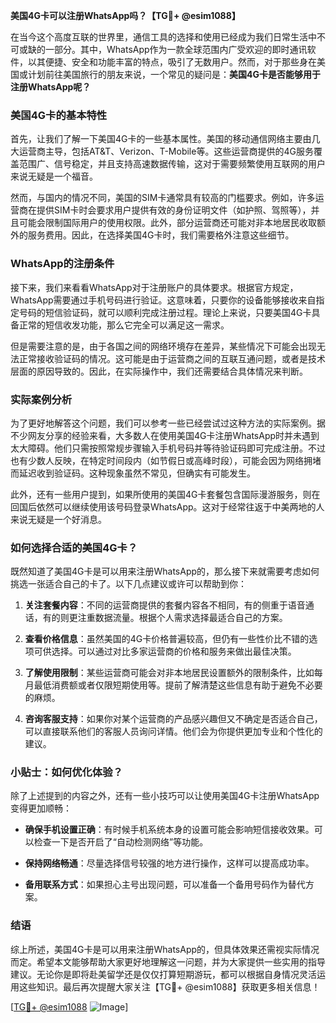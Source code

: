 **美国4G卡可以注册WhatsApp吗？【TG💪+ @esim1088】**

在当今这个高度互联的世界里，通信工具的选择和使用已经成为我们日常生活中不可或缺的一部分。其中，WhatsApp作为一款全球范围内广受欢迎的即时通讯软件，以其便捷、安全和功能丰富的特点，吸引了无数用户。然而，对于那些身在美国或计划前往美国旅行的朋友来说，一个常见的疑问是：**美国4G卡是否能够用于注册WhatsApp呢？**

### 美国4G卡的基本特性

首先，让我们了解一下美国4G卡的一些基本属性。美国的移动通信网络主要由几大运营商主导，包括AT&T、Verizon、T-Mobile等。这些运营商提供的4G服务覆盖范围广、信号稳定，并且支持高速数据传输，这对于需要频繁使用互联网的用户来说无疑是一个福音。

然而，与国内的情况不同，美国的SIM卡通常具有较高的门槛要求。例如，许多运营商在提供SIM卡时会要求用户提供有效的身份证明文件（如护照、驾照等），并且可能会限制国际用户的使用权限。此外，部分运营商还可能对非本地居民收取额外的服务费用。因此，在选择美国4G卡时，我们需要格外注意这些细节。

### WhatsApp的注册条件

接下来，我们来看看WhatsApp对于注册账户的具体要求。根据官方规定，WhatsApp需要通过手机号码进行验证。这意味着，只要你的设备能够接收来自指定号码的短信验证码，就可以顺利完成注册过程。理论上来说，只要美国4G卡具备正常的短信收发功能，那么它完全可以满足这一需求。

但是需要注意的是，由于各国之间的网络环境存在差异，某些情况下可能会出现无法正常接收验证码的情况。这可能是由于运营商之间的互联互通问题，或者是技术层面的原因导致的。因此，在实际操作中，我们还需要结合具体情况来判断。

### 实际案例分析

为了更好地解答这个问题，我们可以参考一些已经尝试过这种方法的实际案例。据不少网友分享的经验来看，大多数人在使用美国4G卡注册WhatsApp时并未遇到太大障碍。他们只需按照常规步骤输入手机号码并等待验证码即可完成注册。不过也有少数人反映，在特定时间段内（如节假日或高峰时段），可能会因为网络拥堵而延迟收到验证码。这种现象虽然不常见，但确实有可能发生。

此外，还有一些用户提到，如果所使用的美国4G卡套餐包含国际漫游服务，则在回国后依然可以继续使用该号码登录WhatsApp。这对于经常往返于中美两地的人来说无疑是一个好消息。

### 如何选择合适的美国4G卡？

既然知道了美国4G卡是可以用来注册WhatsApp的，那么接下来就需要考虑如何挑选一张适合自己的卡了。以下几点建议或许可以帮助到你：

1. **关注套餐内容**：不同的运营商提供的套餐内容各不相同，有的侧重于语音通话，有的则更注重数据流量。根据个人需求选择最适合自己的方案。
   
2. **查看价格信息**：虽然美国的4G卡价格普遍较高，但仍有一些性价比不错的选项可供选择。可以通过对比多家运营商的价格和服务来做出最佳决策。

3. **了解使用限制**：某些运营商可能会对非本地居民设置额外的限制条件，比如每月最低消费额或者仅限短期使用等。提前了解清楚这些信息有助于避免不必要的麻烦。

4. **咨询客服支持**：如果你对某个运营商的产品感兴趣但又不确定是否适合自己，可以直接联系他们的客服人员询问详情。他们会为你提供更加专业和个性化的建议。

### 小贴士：如何优化体验？

除了上述提到的内容之外，还有一些小技巧可以让使用美国4G卡注册WhatsApp变得更加顺畅：

- **确保手机设置正确**：有时候手机系统本身的设置可能会影响短信接收效果。可以检查一下是否开启了“自动检测网络”等功能。
  
- **保持网络畅通**：尽量选择信号较强的地方进行操作，这样可以提高成功率。
  
- **备用联系方式**：如果担心主号出现问题，可以准备一个备用号码作为替代方案。

### 结语

综上所述，美国4G卡是可以用来注册WhatsApp的，但具体效果还需视实际情况而定。希望本文能够帮助大家更好地理解这一问题，并为大家提供一些实用的指导建议。无论你是即将赴美留学还是仅仅打算短期游玩，都可以根据自身情况灵活运用这些知识。最后再次提醒大家关注【TG💪+ @esim1088】获取更多相关信息！

[[TG💪+ @esim1088](https://t.me/s/esim1088) ![Image](https://i.postimg.cc/4NQfJmqS/Snipaste-2025-05-13-00-14-12.png)]